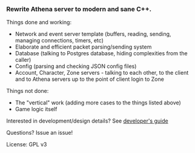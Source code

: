### Rewrite Athena server to modern and sane C++.

Things done and working:
- Network and event server template (buffers, reading, sending, managing connections, timers, etc)
- Elaborate and efficient packet parsing/sending system
- Database (talking to Postgres database, hiding complexities from
the caller)
- Config (parsing and checking JSON config files)
- Account, Character, Zone servers - talking to each other, to the client and to Athena servers up
to the point of client login to Zone

Things not done:
- The "vertical" work (adding more cases to the things listed above)
- Game logic itself

Interested in development/design details? See [developer's guide](doc/developer.md)

Questions? Issue an issue!

License: GPL v3

